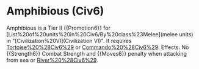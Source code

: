 # Amphibious (Civ6)

Amphibious is a Tier II {{Promotion6}} for [List%20of%20units%20in%20Civ6/By%20class%23Melee](melee units) in "[Civilization%20VI](Civilization VI)". It requires [Tortoise%20%28Civ6%29](Tortoise) or [Commando%20%28Civ6%29](Commando).
Effects.
No {{Strength6}} Combat Strength and {{Moves6}} penalty when attacking from sea or [River%20%28Civ6%29](river).